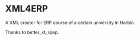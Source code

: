 # XML4ERP
A XML creator for ERP course of a certain university in Harbin.    

Thanks to better_kt_sqep.
